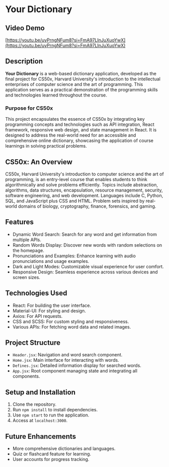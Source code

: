 # Your Dictionary

## Video Demo

[https://youtu.be/uyPrngNFum8?si=FmA97LInJuXuoYwX](https://youtu.be/uyPrngNFum8?si=FmA97LInJuXuoYwX)

## Description

**Your Dictionary** is a web-based dictionary application, developed as the final project for CS50x, Harvard University's introduction to the intellectual enterprises of computer science and the art of programming. This application serves as a practical demonstration of the programming skills and technologies learned throughout the course.

### Purpose for CS50x

This project encapsulates the essence of CS50x by integrating key programming concepts and technologies such as API integration, React framework, responsive web design, and state management in React. It is designed to address the real-world need for an accessible and comprehensive online dictionary, showcasing the application of course learnings in solving practical problems.

## CS50x: An Overview

CS50x, Harvard University's introduction to computer science and the art of programming, is an entry-level course that enables students to think algorithmically and solve problems efficiently. Topics include abstraction, algorithms, data structures, encapsulation, resource management, security, software engineering, and web development. Languages include C, Python, SQL, and JavaScript plus CSS and HTML. Problem sets inspired by real-world domains of biology, cryptography, finance, forensics, and gaming.

## Features

- Dynamic Word Search: Search for any word and get information from multiple APIs.
- Random Words Display: Discover new words with random selections on the homepage.
- Pronunciations and Examples: Enhance learning with audio pronunciations and usage examples.
- Dark and Light Modes: Customizable visual experience for user comfort.
- Responsive Design: Seamless experience across various devices and screen sizes.

## Technologies Used

- React: For building the user interface.
- Material-UI: For styling and design.
- Axios: For API requests.
- CSS and SCSS: For custom styling and responsiveness.
- Various APIs: For fetching word data and related images.

## Project Structure

- `Header.jsx`: Navigation and word search component.
- `Home.jsx`: Main interface for interacting with words.
- `Defines.jsx`: Detailed information display for searched words.
- `App.jsx`: Root component managing state and integrating all components.

## Setup and Installation

1. Clone the repository.
2. Run `npm install` to install dependencies.
3. Use `npm start` to run the application.
4. Access at `localhost:3000`.

## Future Enhancements

- More comprehensive dictionaries and languages.
- Quiz or flashcard feature for learning.
- User accounts for progress tracking.
